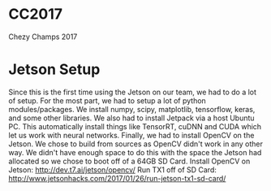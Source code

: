 # CC2017
Chezy Champs 2017

# Jetson Setup
Since this is the first time using the Jetson on our team, we had to do a lot of setup. For the most part, we had to setup a lot of python modules/packages. We install numpy, scipy, matplotlib, tensorflow, keras, and some other libraries. We also had to install Jetpack via a host Ubuntu PC. This automatically install things like TensorRT, cuDNN and CUDA which let us work with neural networks. Finally, we had to install OpenCV on the Jetson. We chose to build from sources as OpenCV didn't work in any other way. We didn't have enough space to do this with the space the Jetson had allocated so we chose to boot off of a 64GB SD Card. 
Install OpenCV on Jetson: http://dev.t7.ai/jetson/opencv/
Run TX1 off of SD Card: http://www.jetsonhacks.com/2017/01/26/run-jetson-tx1-sd-card/
